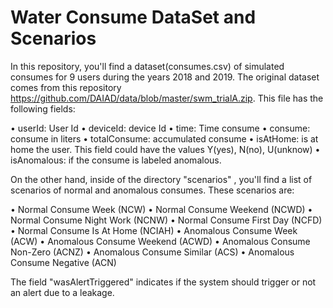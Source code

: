 # Water Consume DataSet and Scenarios

In this repository, you'll find a dataset(consumes.csv) of simulated consumes for 9 users during the years 2018 and 2019.
The original dataset comes from this repository https://github.com/DAIAD/data/blob/master/swm_trialA.zip. This file has the following fields:

 • userId: User Id
 • deviceId: device Id
 • time: Time consume
 • consume: consume in liters
 • totalConsume: accumulated consume
 • isAtHome: is at home the user. This field could have the values Y(yes), N(no), U(unknow)
 • isAnomalous: if the consume is labeled anomalous.
 
On the other hand, inside of the directory "scenarios" , you'll find a list of scenarios of normal and anomalous consumes. These scenarios are:

  •	Normal Consume Week (NCW)
  •	Normal Consume Weekend (NCWD)
  •	Normal Consume Night Work (NCNW)
  •	Normal Consume First Day (NCFD)
  •	Normal Consume Is At Home (NCIAH)
  •	Anomalous Consume Week (ACW)
  •	Anomalous Consume Weekend (ACWD)
  •	Anomalous Consume Non-Zero (ACNZ)
  •	Anomalous Consume Similar (ACS)
  •	Anomalous Consume Negative (ACN)
  
The field "wasAlertTriggered" indicates if the system should trigger or not an alert due to a leakage.
